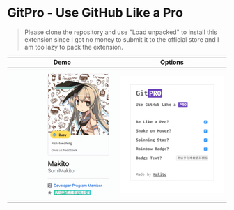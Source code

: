 # GitPro - Use GitHub Like a Pro

> Please clone the repository and use "Load unpacked" to install this extension
> since I got no money to submit it to the official store and I am too lazy to 
> pack the extension. 

|Demo|Options|
|:-:|:-:|
|![Demo](_art/demo.gif)|![Options](_art/options.png)|